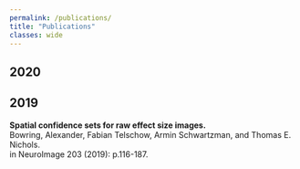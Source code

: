 ```yaml
---
permalink: /publications/
title: "Publications"
classes: wide
---
```


## 2020

## 2019
**Spatial confidence sets for raw effect size images.**  
Bowring, Alexander, Fabian Telschow, Armin Schwartzman, and Thomas E. Nichols.  
in NeuroImage 203 (2019): p.116-187.

